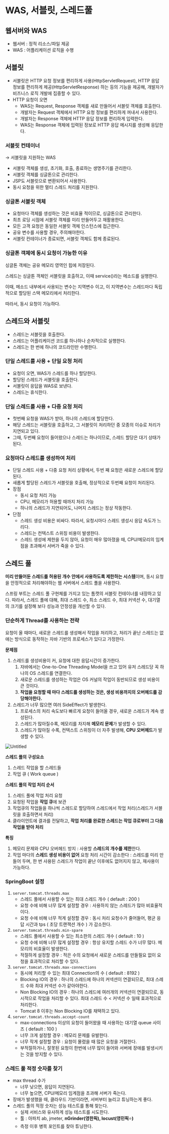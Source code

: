 # WAS, 서블릿, 스레드풀

## 웹서버와 WAS

- 웹서버 : 정적 리소스/파일 제공
- WAS : 어플리케이션 로직을 수행

## 서블릿

- 서블릿은 HTTP 요청 정보를 편리하게 사용(HttpServletRequest), HTTP 응답 정보를 편리하게 제공(HttpServletResponse) 하는 등의 기능을 제공해, 개발자가 비즈니스 로직 개발에 집중할 수 있다.
- HTTP 요청이 오면
    - WAS는 Request, Response 객체를 새로 만들어서 서블릿 객체를 호출한다.
    - 개발자는 Request 객체에서 HTTP 요청 정보를 편리하게 꺼내서 사용한다.
    - 개발자는 Response 객체에 HTTP 응답 정보를 편리하게 입력한다.
    - WAS는 Response 객체에 입력된 정보로 HTTP 응답 메시지를 생성해 응답한다.

### 서블릿 컨테이너

→ 서블릿을 지원하는 WAS

- 서블릿 객체를 생성, 초기화, 호출, 종료하는 생명주기를 관리한다.
- 서블릿 객체를 싱글톤으로 관리한다.
- JSP도 서블릿으로 변환되어서 사용한다.
- 동시 요청을 위한 멀티 스레드 처리를 지원한다.

### 싱글톤 서블릿 객체

- 요청마다 객체를 생성하는 것은 비효율 적이므로, 싱글톤으로 관리한다.
- 최초 로딩 시점에 서블릿 객체를 미리 만들어두고 재활용한다.
- 모든 고객 요청은 동일한 서블릿 객체 인스턴스에 접근한다.
- 공유 변수를 사용할 경우, 주의해야한다.
- 서블릿 컨테이너가 종료되면, 서블릿 객체도 함께 종료된다.

### 싱글톤 객체에 동시 요청이 가능한 이유

싱글톤 객체는 공유 메모리 영역인 힙에 저장된다.

스레드는 싱글톤 객체인 서블릿을 호출하고, 이때 service()라는 메소드를 실행한다. 

이때, 메소드 내부에서 사용되는 변수는 지역변수 이고, 이 지역변수는 스레드마다 독립적으로 할당된 스택 메모리에서 처리한다.

따라서, 동시 요청이 가능하다.

## 스레드와 서블릿

- 스레드는 서블릿을 호출한다.
- 스레드는 어플리케이션 코드를 하나하나 순차적으로 실행한다.
- 스레드는 한 번에 하나의 코드라인만 수행한다.

### 단일 스레드를 사용 + 단일 요청 처리

- 요청이 오면, WAS가 스레드를 하나 할당한다.
- 할당된 스레드가 서블릿을 호출한다.
- 서블릿이 응답을 WAS로 보낸다.
- 스레드는 휴식한다.

### 단일 스레드를 사용 + 다중 요청 처리

- 첫번째 요청을 WAS가 받아, 하나의 스레드에 할당한다.
- 해당 스레드는 서블릿을 호출하고, 그 서블릿이 처리하던 중 모종의 이슈로 처리가 지연되고 있다.
- 그때, 두번째 요청이 들어왔으나 스레드는 하나이므로, 스레드 할당은 대기 상태가 된다.

### 요청마다 스레드를 생성하여 처리

- 단일 스레드 사용 + 다중 요청 처리 상황에서, 두번 째 요청은 새로운 스레드에 할당된다.
- 새롭게 할당된 스레드가 서블릿을 호출해, 정상적으로 두번째 요청이 처리된다.
- 장점
    - 동시 요청 처리 가능
    - CPU, 메모리가 허용할 때까지 처리 가능
    - 하나의 스레드가 지연되어도, 나머지 스레드는 정상 작동한다.
- 단점
    - 스레드 생성 비용은 비싸다.
    따라서, 요청시마다 스레드 생성시 응답 속도가 느리다.
    - 스레드는 컨텍스트 스위칭 비용이 발생한다.
    - 스레드 생성에 제한을 두지 않아, 요청이 매우 많아졌을 때, CPU/메모리의 임계점을 초과해서 서버가 죽을 수 있다.

## 스레드 풀

**미리 만들어둔 스레드를 허용된 개수 안에서 사용하도록 제한하는 시스템**이며, 동시 요청을 안정적으로 처리해야하는 웹 서버에서 스레드 풀을 사용한다.

스프링 부트는 스레드 풀 구현체를 가지고 있는 톰캣의 서블릿 컨테이너를 내장하고 있다. 따라서, 스레드 풀에 대해, 최대 스레드 수, 최소 스레드 수, 최대 커넥션 수, 대기열의 크기를 설정해 보다 성능과 안정성을 개선할 수 있다.

### 단순하게 Thread를 사용하는 전략

요청이 올 때마다, 새로운 스레드를 생성해서 작업을 처리하고, 처리가 끝난 스레드는 없애는 방식으로 동작하는 자바 기반의 프로세스가 있다고 가정한다. 

**문제점**

1. 스레드를 생성비용이 커, 요청에 대한 응답시간이 증가한다.
    1. 자바에서는 One-to-One Threading Model을 쓰고 있어 유저 스레드당 꼭 하나의 OS 스레드를 연결한다.
    2. 새로운 스레드를 생성하는 작업은 OS 커널의 작업이 동반되므로 생성 비용이 큰 것이다.
    3. **작업을 요청할 때 마다 스레드를 생성하는 것은, 생성 비용까지의 오버헤드를 감당해야한다.**  
2. 스레드가 너무 많으면 여러 SideEffect가 발생한다.
    1. 프로세스의 처리 속도보다 빠르게 요청이 들어올 경우, 새로운 스레드가 계속 생성된다.
    2. 스레드가 많아질수록, 메모리를 차지해 **메모리 문제**가 발생할 수 있다.
    3. 스레드가 많아질 수록, 컨텍스트 스위칭이 더 자주 발생해, **CPU 오버헤드**가 발생할 수 있다.

![Untitled](WAS,%20%E1%84%89%E1%85%A5%E1%84%87%E1%85%B3%E1%86%AF%E1%84%85%E1%85%B5%E1%86%BA,%20%E1%84%89%E1%85%B3%E1%84%85%E1%85%A6%E1%84%83%E1%85%B3%E1%84%91%E1%85%AE%E1%86%AF%205f4444d5c6e3449994f38265d4904478/Untitled.png)

**스레드 풀의 구성요소**

1. 스레드 작업을 할 스레드들
2. 작업 큐 ( Work queue )

**스레드 풀의 작업 처리 순서**

1. 스레드 풀에 작업 처리 요청
2. 요청된 작업을 **작업 큐**에 보관
3. 작업큐의 작업들을 하나씩 스레드로 할당하여 스레드에서 작업 처리(스레드가 서블릿을 호출하면서 처리)
4. 클라이언트에 결과를 전달하고, **작업 처리를 완료한 스레드는 작업 큐로부터 그 다음 작업을 받아 처리**

**특징**

1. 메모리 문제와 CPU 오버헤드 방지 : 사용할 **스레드의 개수를 제한**한다.
2. 작업 마다의 **스레드 생성 비용이 없어** 요청 처리 시간이 감소한다 : 스레드를 미리 만들어 두며, 한 번 사용된 스레드가 작업이 끝난 이후에도 없어지지 않고, 재사용이 가능하다.

### SpringBoot 설정

1. `server.tomcat.threads.max`
    - 스레드 풀에서 사용할 수 있는 최대 스레드 개수 ( default : 200 )
    - 요청 수에 비해 너무 많게 설정할 경우 : 사용하지 않는 스레드가 많아 비효율적이다.
    - 요청 수에 비해 너무 적게 설정할 경우 : 동시 처리 요청수가 줄어들어, 평균 응답 시간과 tps ( 초당 트랜잭션 개수 ) 가 감소한다.
2. `server.tomcat.threads.min-spare`
    - 스레드 풀에서 사용할 수 있는 최소한의 스레드 개수 ( default : 10 )
    - 요청 수에 비해 너무 많게 설정할 경우 : 항상 유지할 스레드 수가 너무 많다. 메모리의 비효율이 발생한다.
    - 적절하게 설정할 경우 : 적은 수의 요청에서 새로운 스레드를 만들필요 없이 요청을 효과적으로 처리할 수 있다.
3. `server.tomcat.threads.max-connections`
    - 동시에 처리할 수 있는 최대 Connection의 수 ( default : 8192 )
    - Blocking IO의 경우 : 하나의 스레드에 하나의 커넥션이 연결되므로, 최대 스레드 수와 최대 커넥션 수가 같아야한다.
    - Non Blocking IO의 경우 : 하나의 스레드에 여러개의 커넥션이 연결되므로, 동시적으로 작업을 처리할 수 있다. 최대 스레드 수 < 커넥션 수 일때 효과적으로 처리한다.
    - Tomcat 8 이후는 Non Blocking IO를 채택하고 있다.
4. `server.tomcat.threads.accept-count`
    - max-connections 이상의 요청이 들어왔을 때 사용하는 대기열 queue 사이즈 ( default : 100 )
    - 너무 크게 설정할 경우 : 메모리 문제를 유발한다.
    - 너무 작게 설정할 경우 : 요청이 몰렸을 때 많은 요청을 거절한다.
    - 부적절하거나, 잘못된 요청이 한번에 너무 많이 들어와 서버에 장애를 발생시키는 것을 방지할 수 있다.

### 스레드 풀 적정 숫자를 찾기

- max thread 수가
    - 너무 낮으면, 응답이 지연된다.
    - 너무 높으면, CPU/메모리 임계점을 초과해 서버가 죽는다.
- 장애가 발생했을 때, 클라우드 기반이라면, 서버부터 늘리고 튜닝하는게 좋다.
- 스레드 풀의 적정 숫자는 성능 테스트를 통해 찾는다.
    - 실제 서비스와 유사하게 성능 테스트를 시도한다.
    - 툴 : 아파치 ab, jmeter, **nGrinder(영한픽), locust(영민픽**⭐**)**
    - 측정 이후 병목 포인트를 찾아 튜닝한다.